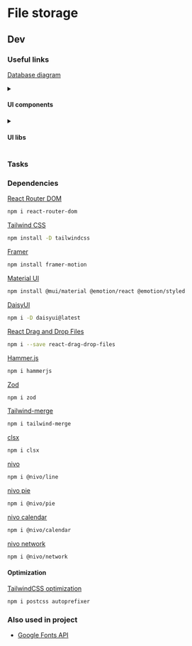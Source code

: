 # File storage
<!-- Ctrl + Shift + V -->

## Dev

### Useful links

[Database diagram](https://dbdiagram.io/d/64bd4ad502bd1c4a5e8bf005)

<details>
<summary><h4>UI components<h4></summary>

- [MerakiUI](https://merakiui.com/components)
- [HyperUI](https://www.hyperui.dev/)
- [TailwindUI](https://tailwindui.com/)
- [TailwindComponents](https://tailwindcomponents.com/)
- [Flowbite](https://flowbite.com/#components)

</details>

<details>
<summary><h4>UI libs<h4></summary>

- [Radix UI](https://www.radix-ui.com/primitives/docs/overview/getting-started)
- [shadcn](https://ui.shadcn.com/)
- [daisyUI](https://daisyui.com/components/)
- [Nivo examples](https://nivo.rocks/storybook/?path=/docs/pie--docs)

</details>

### Tasks

### Dependencies

[React Router DOM](https://www.npmjs.com/package/react-router-dom)

```bash
npm i react-router-dom
```

[Tailwind CSS](https://tailwindcss.com/docs/guides/create-react-app)

```bash
npm install -D tailwindcss
```

[Framer](https://www.framer.com/motion/introduction/)

```bash
npm install framer-motion
```

[Material UI](https://mui.com/material-ui/react-modal/)

```bash
npm install @mui/material @emotion/react @emotion/styled
```

[DaisyUI](https://daisyui.com/docs/install/)

```bash
npm i -D daisyui@latest
```

[React Drag and Drop Files](https://github.com/KarimMokhtar/react-drag-drop-files)

```bash
npm i --save react-drag-drop-files
```

[Hammer.js](https://www.npmjs.com/package/hammerjs)

```bash
npm i hammerjs
```

[Zod](https://zod.dev/)

```bash
npm i zod
```

[Tailwind-merge](https://www.npmjs.com/package/tailwind-merge?activeTab=readme)

```bash
npm i tailwind-merge
```

[clsx](https://www.npmjs.com/package/clsx)

```bash
npm i clsx
```

[nivo](https://nivo.rocks/)

```bash
npm i @nivo/line
```

[nivo pie](https://nivo.rocks/pie/)

```bash
npm i @nivo/pie
```

[nivo calendar](https://nivo.rocks/calendar/)

```bash
npm i @nivo/calendar
```

[nivo network](https://nivo.rocks/network/)

```bash
npm i @nivo/network
```

#### Optimization

[TailwindCSS optimization](https://tailwindcss.com/docs/optimizing-for-production)

```bash
npm i postcss autoprefixer
```

### Also used in project

- [Google Fonts API](https://developers.google.com/fonts/docs/developer_api?hl=ru#APIKey)
